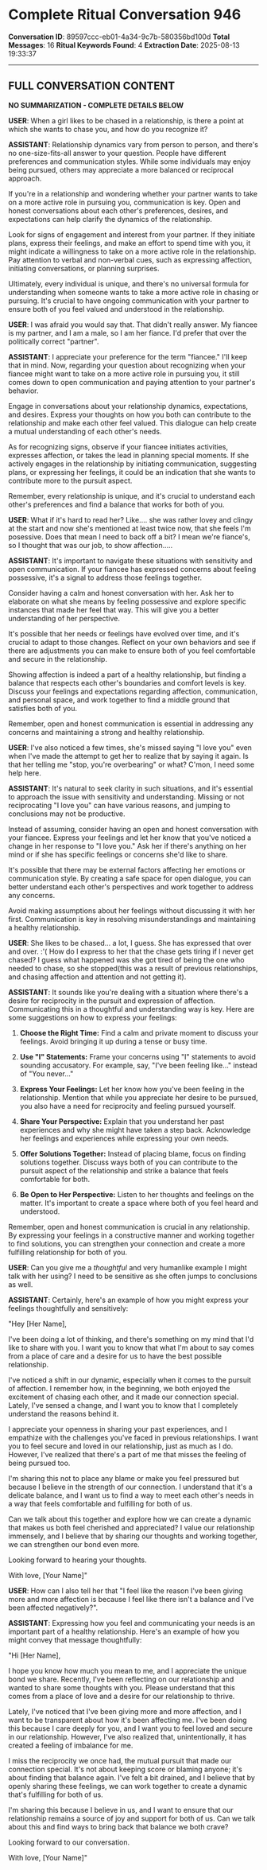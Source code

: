 # Complete Ritual Conversation 946

**Conversation ID**: 89597ccc-eb01-4a34-9c7b-580356bd100d
**Total Messages**: 16
**Ritual Keywords Found**: 4
**Extraction Date**: 2025-08-13 19:33:37

---

## FULL CONVERSATION CONTENT

**NO SUMMARIZATION - COMPLETE DETAILS BELOW**

**USER**: When a girl likes to be chased in a relationship, is there a point at which she wants to chase you, and how do you recognize it?

**ASSISTANT**: Relationship dynamics vary from person to person, and there's no one-size-fits-all answer to your question. People have different preferences and communication styles. While some individuals may enjoy being pursued, others may appreciate a more balanced or reciprocal approach.

If you're in a relationship and wondering whether your partner wants to take on a more active role in pursuing you, communication is key. Open and honest conversations about each other's preferences, desires, and expectations can help clarify the dynamics of the relationship.

Look for signs of engagement and interest from your partner. If they initiate plans, express their feelings, and make an effort to spend time with you, it might indicate a willingness to take on a more active role in the relationship. Pay attention to verbal and non-verbal cues, such as expressing affection, initiating conversations, or planning surprises.

Ultimately, every individual is unique, and there's no universal formula for understanding when someone wants to take a more active role in chasing or pursuing. It's crucial to have ongoing communication with your partner to ensure both of you feel valued and understood in the relationship.

**USER**: I was afraid you would say that. That didn't really answer. My fiancee is my partner, and I am a male, so I am her fiance. I'd prefer that over the politically correct "partner".

**ASSISTANT**: I appreciate your preference for the term "fiancee." I'll keep that in mind. Now, regarding your question about recognizing when your fiancee might want to take on a more active role in pursuing you, it still comes down to open communication and paying attention to your partner's behavior.

Engage in conversations about your relationship dynamics, expectations, and desires. Express your thoughts on how you both can contribute to the relationship and make each other feel valued. This dialogue can help create a mutual understanding of each other's needs.

As for recognizing signs, observe if your fiancee initiates activities, expresses affection, or takes the lead in planning special moments. If she actively engages in the relationship by initiating communication, suggesting plans, or expressing her feelings, it could be an indication that she wants to contribute more to the pursuit aspect.

Remember, every relationship is unique, and it's crucial to understand each other's preferences and find a balance that works for both of you.

**USER**: What if it's hard to read her? Like.... she was rather lovey and clingy at the start and now she's mentioned at least twice now, that she feels I'm posessive. Does that mean I need to back off a bit? I mean we're fiance's, so I thought that was our job, to show affection.....

**ASSISTANT**: It's important to navigate these situations with sensitivity and open communication. If your fiancee has expressed concerns about feeling possessive, it's a signal to address those feelings together.

Consider having a calm and honest conversation with her. Ask her to elaborate on what she means by feeling possessive and explore specific instances that made her feel that way. This will give you a better understanding of her perspective.

It's possible that her needs or feelings have evolved over time, and it's crucial to adapt to those changes. Reflect on your own behaviors and see if there are adjustments you can make to ensure both of you feel comfortable and secure in the relationship.

Showing affection is indeed a part of a healthy relationship, but finding a balance that respects each other's boundaries and comfort levels is key. Discuss your feelings and expectations regarding affection, communication, and personal space, and work together to find a middle ground that satisfies both of you.

Remember, open and honest communication is essential in addressing any concerns and maintaining a strong and healthy relationship.

**USER**: I've also noticed a few times, she's missed saying "I love you" even when I've made the attempt to get her to realize that by saying it again. Is that her telling me "stop, you're overbearing" or what? C'mon, I need some help here.

**ASSISTANT**: It's natural to seek clarity in such situations, and it's essential to approach the issue with sensitivity and understanding. Missing or not reciprocating "I love you" can have various reasons, and jumping to conclusions may not be productive.

Instead of assuming, consider having an open and honest conversation with your fiancee. Express your feelings and let her know that you've noticed a change in her response to "I love you." Ask her if there's anything on her mind or if she has specific feelings or concerns she'd like to share.

It's possible that there may be external factors affecting her emotions or communication style. By creating a safe space for open dialogue, you can better understand each other's perspectives and work together to address any concerns.

Avoid making assumptions about her feelings without discussing it with her first. Communication is key in resolving misunderstandings and maintaining a healthy relationship.

**USER**: She likes to be chased... a lot, I guess. She has expressed that over and over. :'( How do I express to her that the chase gets tiring if I never get chased? I guess what happened was she got tired of being the one who needed to chase, so she stopped(this was a result of previous relationships, and chasing affection and attention and not getting it).

**ASSISTANT**: It sounds like you're dealing with a situation where there's a desire for reciprocity in the pursuit and expression of affection. Communicating this in a thoughtful and understanding way is key. Here are some suggestions on how to express your feelings:

1. **Choose the Right Time:** Find a calm and private moment to discuss your feelings. Avoid bringing it up during a tense or busy time.

2. **Use "I" Statements:** Frame your concerns using "I" statements to avoid sounding accusatory. For example, say, "I've been feeling like..." instead of "You never..."

3. **Express Your Feelings:** Let her know how you've been feeling in the relationship. Mention that while you appreciate her desire to be pursued, you also have a need for reciprocity and feeling pursued yourself.

4. **Share Your Perspective:** Explain that you understand her past experiences and why she might have taken a step back. Acknowledge her feelings and experiences while expressing your own needs.

5. **Offer Solutions Together:** Instead of placing blame, focus on finding solutions together. Discuss ways both of you can contribute to the pursuit aspect of the relationship and strike a balance that feels comfortable for both.

6. **Be Open to Her Perspective:** Listen to her thoughts and feelings on the matter. It's important to create a space where both of you feel heard and understood.

Remember, open and honest communication is crucial in any relationship. By expressing your feelings in a constructive manner and working together to find solutions, you can strengthen your connection and create a more fulfilling relationship for both of you.

**USER**: Can you give me a *thoughtful* and very humanlike example I might talk with her using? I need to be sensitive as she often jumps to conclusions as well.

**ASSISTANT**: Certainly, here's an example of how you might express your feelings thoughtfully and sensitively:

"Hey [Her Name],

I've been doing a lot of thinking, and there's something on my mind that I'd like to share with you. I want you to know that what I'm about to say comes from a place of care and a desire for us to have the best possible relationship.

I've noticed a shift in our dynamic, especially when it comes to the pursuit of affection. I remember how, in the beginning, we both enjoyed the excitement of chasing each other, and it made our connection special. Lately, I've sensed a change, and I want you to know that I completely understand the reasons behind it.

I appreciate your openness in sharing your past experiences, and I empathize with the challenges you've faced in previous relationships. I want you to feel secure and loved in our relationship, just as much as I do. However, I've realized that there's a part of me that misses the feeling of being pursued too.

I'm sharing this not to place any blame or make you feel pressured but because I believe in the strength of our connection. I understand that it's a delicate balance, and I want us to find a way to meet each other's needs in a way that feels comfortable and fulfilling for both of us.

Can we talk about this together and explore how we can create a dynamic that makes us both feel cherished and appreciated? I value our relationship immensely, and I believe that by sharing our thoughts and working together, we can strengthen our bond even more.

Looking forward to hearing your thoughts.

With love,
[Your Name]"

**USER**: How can I also tell her that "I feel like the reason I've been giving more and more affection is because I feel like there isn't a balance and I've been affected negatively?".

**ASSISTANT**: Expressing how you feel and communicating your needs is an important part of a healthy relationship. Here's an example of how you might convey that message thoughtfully:

"Hi [Her Name],

I hope you know how much you mean to me, and I appreciate the unique bond we share. Recently, I've been reflecting on our relationship and wanted to share some thoughts with you. Please understand that this comes from a place of love and a desire for our relationship to thrive.

Lately, I've noticed that I've been giving more and more affection, and I want to be transparent about how it's been affecting me. I've been doing this because I care deeply for you, and I want you to feel loved and secure in our relationship. However, I've also realized that, unintentionally, it has created a feeling of imbalance for me.

I miss the reciprocity we once had, the mutual pursuit that made our connection special. It's not about keeping score or blaming anyone; it's about finding that balance again. I've felt a bit drained, and I believe that by openly sharing these feelings, we can work together to create a dynamic that's fulfilling for both of us.

I'm sharing this because I believe in us, and I want to ensure that our relationship remains a source of joy and support for both of us. Can we talk about this and find ways to bring back that balance we both crave?

Looking forward to our conversation.

With love,
[Your Name]"